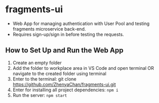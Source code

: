 # fragments-ui

- Web App for managing authentication with User Pool and testing fragments microservice back-end.
- Requires sign-up/sign in before testing the requests.

## How to Set Up and Run the Web App

1. Create an empty folder
2. Add the folder to workplace area in VS Code and open terminal OR navigate to the created folder using terminal
3. Enter to the terminal:
   git clone https://github.com/ZhenyaChan/fragments-ui.git
4. Enter for installing all project dependencies: `npm i`
5. Run the server: `npm start`
